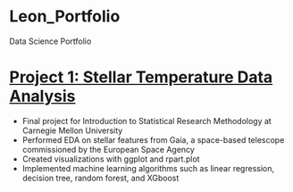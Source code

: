# Leon_Portfolio
Data Science Portfolio

# [Project 1: Stellar Temperature Data Analysis](https://github.com/36-290-fall19/Data_Analysis_Report-leonjlu/blob/master/Final_Data_Analysis.Rmd)
* Final project for Introduction to Statistical Research Methodology at Carnegie Mellon University
* Performed EDA on stellar features from Gaia, a space-based telescope commissioned by the European Space Agency
* Created visualizations with ggplot and rpart.plot
* Implemented machine learning algorithms such as linear regression, decision tree, random forest, and XGboost
